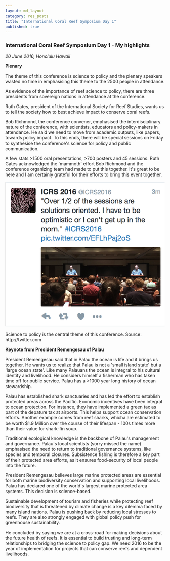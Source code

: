 ```yaml
---
layout: md_layout
category: res_posts
title: "International Coral Reef Symposium Day 1"
published: true  
---
```



### International Coral Reef Symposium Day 1 - My highlights  

*20 June 2016, Honolulu Hawaii*

**Plenary**  

The theme of this conference is science to policy and the plenary speakers wasted no time in emphasising this theme to the 2500 people in attendance.  

As evidence of the importance of reef science to policy, there are three presidents from sovereign nations in attendance at the conference.   

Ruth Gates, president of the International Society for Reef Studies, wants us to tell the society how to best achieve impact to conserve coral reefs.  

Bob Richmond, the conference convener, emphasised the interdisciplinary nature of the conference, with scientists, educators and policy-makers in attendance. He said we need to move from academic outputs, like papers, towards policy impact.  To this ends, there will be special sessions on Friday to synthesise the conference's science for policy and public communication.  

A few stats >1500 oral presentations, >700 posters and 45 sessions. Ruth Gates acknowledged the 'mammoth' effort Bob Richmond and the conference organizing team had made to put this together. It's great to be here and I am certainly grateful for their efforts to bring this event together.  


<div class = "image_caption">
<img src ="/Images/icrs-pic-tweet-1.png" alt="" class="image_float"/>
<p>
Science to policy is the central theme of this conference. Source: http://twitter.com </p>
</div>  

**Keynote from President Remengesau of Palau**  

President Remengesau said that in Palau the ocean is life and it brings us together. He wants us to realize that Palau is not a 'small island state' but a 'large ocean state'. Like many Palauans the ocean is integral to his cultural identity and livelihood. He considers himself a fisherman who has taken time off for public service. Palau has a >1000 year long history of ocean stewardship.  

Palau has established shark sanctuaries and has led the effort to establish protected areas across the Pacific. Economic incentives have been integral to ocean protection. For instance, they have implemented a green tax as part of the depature tax at airports. This helps support ocean conservation efforts. Another example comes from reef sharks, whicha are estimated to be  worth $1.9 Million over the course of their lifespan - 100s times more than their value for shark-fin soup.  

Traditional ecological knowledge is the backbone of Palau's management and governance. Palau's local scientists (sorry missed the name) emphasised the need to return to traditional governance systems, like species and temporal closures. Subsistence fishing is therefore a key part of their protected area efforts, as it ensures food-security of local people into the future.  

President Remengesau believes large marine protected areas are essential for both marine biodiversity conservation and supporting local livelihoods. Palau has declared one of the world's largest marine protected area systems. This decision is science-based.  

Sustainable development of tourism and fisheries while protecting reef biodiversity that is threatened by climate change is a key dilemma faced by many island nations. Palau is pushing back by reducing local stresses to reefs. They are also strongly engaged with global policy push for greenhouse sustainability.  

He concluded by saying we are at a cross-road for making decisions about the future health of reefs. It is essential to build trusting and long-term relationships to bridging the science to policy gap. We need 2016 to be the year of implementation for projects that can conserve reefs and dependent livelihoods.  
